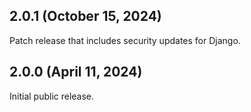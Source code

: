## 2.0.1 (October 15, 2024)

Patch release that includes security updates for Django.

## 2.0.0 (April 11, 2024)

Initial public release.